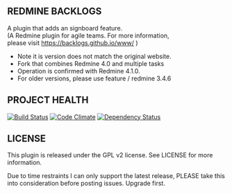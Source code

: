 REDMINE BACKLOGS
----------------

A plugin that adds an signboard feature.  
(A Redmine plugin for agile teams. For more information,  
please visit https://backlogs.github.io/www/ )  

* Note it is version does not match the original website.
* Fork that combines Redmine 4.0 and multiple tasks
* Operation is confirmed with Redmine 4.1.0.
* For older versions, please use feature / redmine 3.4.6


PROJECT HEALTH
--------------

[![Build Status](https://secure.travis-ci.org/backlogs/redmine_backlogs.png?branch=master)](http://travis-ci.org/backlogs/redmine_backlogs)
[![Code Climate](https://codeclimate.com/github/backlogs/redmine_backlogs.png)](https://codeclimate.com/github/backlogs/redmine_backlogs)
[![Dependency Status](https://gemnasium.com/backlogs/redmine_backlogs.png)](https://gemnasium.com/backlogs/redmine_backlogs)


LICENSE
-------
This plugin is released under the GPL v2 license. See
LICENSE for more information.

Due to time restraints I can only support the latest release, PLEASE take this into consideration before posting issues. Upgrade first.

